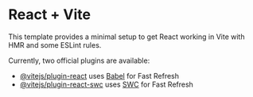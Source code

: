 # React + Vite

This template provides a minimal setup to get React working in Vite with HMR and some ESLint rules.

Currently, two official plugins are available:

- [@vitejs/plugin-react](https://github.com/vitejs/vite-plugin-react/blob/main/packages/plugin-react/README.md) uses [Babel](https://babeljs.io/) for Fast Refresh
- [@vitejs/plugin-react-swc](https://github.com/vitejs/vite-plugin-react-swc) uses [SWC](https://swc.rs/) for Fast Refresh




<!-- 
 const { cartItems, totalPrice } = useCart();
    const navigate = useNavigate();
    const [showWarning, setShowWarning] = useState(false)
    const buttonRef = useRef(null)
    const totalPoints = cartItems.reduce((sum, item) => sum * item.pv, 0);


    const handlePaymentClick = () => {
        if (cartItems.length === 0) {
            setShowWarning(true)
            // alert('ກະຕ່າຂອງທ່ານຍັງວ່າງ. ກະລຸນາເລືອກສິນຄ້າກ່ອນ.');
        } else {
            navigate('/payment', {state: totalPrice, itemCount: cartItems.length});
        }
    };

 -->









<!-- 
  CartContext code 
  import React, { createContext, useState, useContext, useEffect } from 'react';

const CartContext = createContext();

export const CartProvider = ({ children }) => {
  const [cartItems, setCartItems] = useState([]);
  const [totalPrice, setTotalPrice] = useState(0);


  const addToCart = (product) => {
    // console.log('Adding to cart:', product);
    setCartItems((prevItems) => {
      const newItems = [...prevItems, product];
      //   console.log('New cart state:', newItems);
      return newItems;
    });
  };
  //   console.log('Current cart items:', cartItems);

  useEffect(() => {
    const calculateTotalPrice = () => {
      const total = cartItems.reduce((sum, item) => sum + item.price, 0);
      setTotalPrice(total)
    }

    calculateTotalPrice();
  }, [cartItems])

  return (
    <CartContext.Provider value={{ cartItems, addToCart, totalPrice }}>
      {children}
    </CartContext.Provider>
  );
};

export const useCart = () => {
  const context = useContext(CartContext);
  if (!context) {
    throw new Error('useCart must be used within a CartProvider');
  }
  return context;
};
 -->